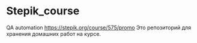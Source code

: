 # Stepik_course
QA automation
https://stepik.org/course/575/promo
Это репозиторий для хранения домашних работ на курсе.
